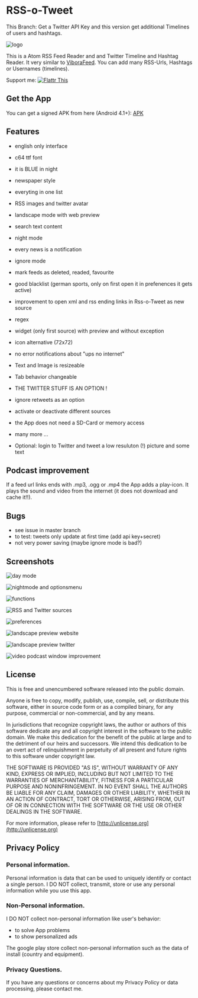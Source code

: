 # RSS-o-Tweet

This Branch: Get a Twitter API Key and this version get additional Timelines of users and hashtags.

![logo](img/Icon.png)

This is a Atom RSS Feed Reader and and Twitter Timeline and Hashtag Reader. It very similar to [ViboraFeed](https://github.com/no-go/ViboraFeed). You can add many RSS-Urls, Hashtags or Usernames (timelines).

Support me: <a href="https://flattr.com/submit/auto?fid=o6wo7q&url=https%3A%2F%2Fgithub.com%2Fno-go%2FAnotherRSS" target="_blank">![Flattr This](img/flattr-badge-large.png)</a>

## Get the App

You can get a signed APK from here (Android 4.1+): [APK](https://raw.githubusercontent.com/no-go/AnotherRSS/tweeted/app/release/app-release.apk)

## Features

- english only interface
- c64 ttf font
- it is BLUE in night
- newspaper style
- everyting in one list
- RSS images and twitter avatar
- landscape mode with web preview
- search text content
- night mode
- every news is a notification
- ignore mode
- mark feeds as deleted, readed, favourite
- good blacklist (german sports, only on first open it in prefenences it gets active)
- improvement to open xml and rss ending links in Rss-o-Tweet as new source
- regex
- widget (only first source) with preview and without exception
- icon alternative (72x72)
- no error notifications about "ups no internet"
- Text and Image is resizeable
- Tab behavior changeable
- THE TWITTER STUFF IS AN OPTION !
- ignore retweets as an option
- activate or deactivate different sources
- the App does not need a SD-Card or memory access
- many more ...

- Optional: login to Twitter and tweet a low resuluton (!) picture and some text

## Podcast improvement

If a feed url links ends with .mp3, .ogg or .mp4 the App adds a play-icon.
It plays the sound and video from the internet (it does not download and cache it!!).

## Bugs

- see issue in master branch
- to test: tweets only update at first time (add api key+secret)
- not very power saving (maybe ignore mode is bad?)

## Screenshots

![day mode](img/00.jpg)

![nightmode and optionsmenu](img/01.jpg)

![functions](img/02.jpg)

![RSS and Twitter sources](img/03.jpg)

![preferences](img/04.jpg)

![landscape preview website](img/05.jpg)

![landscape preview twitter](img/06.jpg)

![video podcast window improvement](img/07.jpg)

## License

This is free and unencumbered software released into the public domain.

Anyone is free to copy, modify, publish, use, compile, sell, or distribute this software, either in source code form or as a compiled binary, for any purpose, commercial or non-commercial, and by any means.

In jurisdictions that recognize copyright laws, the author or authors of this software dedicate any and all copyright interest in the software to the public domain. We make this dedication for the benefit of the public at large and to the detriment of our heirs and successors. We intend this dedication to be an overt act of relinquishment in perpetuity of all present and future rights to this software under copyright law.

THE SOFTWARE IS PROVIDED "AS IS", WITHOUT WARRANTY OF ANY KIND, EXPRESS OR IMPLIED, INCLUDING BUT NOT LIMITED TO THE WARRANTIES OF MERCHANTABILITY, FITNESS FOR A PARTICULAR PURPOSE AND NONINFRINGEMENT. IN NO EVENT SHALL THE AUTHORS BE LIABLE FOR ANY CLAIM, DAMAGES OR OTHER LIABILITY, WHETHER IN AN ACTION OF CONTRACT, TORT OR OTHERWISE, ARISING FROM, OUT OF OR IN CONNECTION WITH THE SOFTWARE OR THE USE OR OTHER DEALINGS IN THE SOFTWARE.

For more information, please refer to [http://unlicense.org](http://unlicense.org)

## Privacy Policy

### Personal information.

Personal information is data that can be used to uniquely identify or contact a single person. I DO NOT collect, transmit, store or use any personal information while you use this app.

### Non-Personal information.

I DO NOT collect non-personal information like user's behavior:

 -  to solve App problems
 -  to show personalized ads

The google play store collect non-personal information such as the data of install (country and equipment).

### Privacy Questions.

If you have any questions or concerns about my Privacy Policy or data processing, please contact me.
